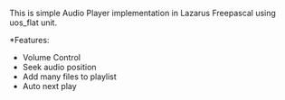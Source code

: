 This is simple Audio Player implementation in Lazarus Freepascal using uos_flat unit.

*Features:
- Volume Control
- Seek audio position
- Add many files to playlist
- Auto next play